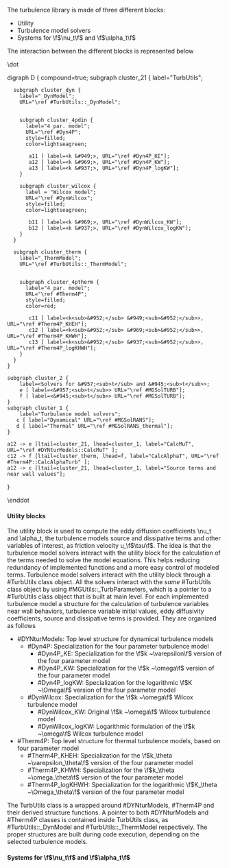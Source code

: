 The turbulence library is made of three different blocks:

- Utility 
- Turbulence model solvers
- Systems for \f$\nu_t\f$ and \f$\alpha_t\f$

The interaction between the different blocks is represented below

\dot

digraph D {
    compound=true;
    subgraph cluster_21 {
      label="TurbUtils";
      
      
      subgraph cluster_dyn {
        label="_DynModel"; 
        URL="\ref #TurbUtils::_DynModel";
        
    
        subgraph cluster_4pdin {
          label="4 par. model"; 
          URL="\ref #Dyn4P";
          style=filled;
          color=lightseagreen;
    
           a11 [ label=<k &#949;>, URL="\ref #Dyn4P_KE"];
           a12 [ label=<k &#969;>, URL="\ref #Dyn4P_KW"];
           a13 [ label=<k &#937;>, URL="\ref #Dyn4P_logKW"];
        }
        
        subgraph cluster_wilcox {
          label = "Wilcox model"; 
          URL="\ref #DynWilcox";
          style=filled;
          color=lightseagreen;
    
           b11 [ label=<k &#969;>, URL="\ref #DynWilcox_KW"];
           b12 [ label=<k &#937;>, URL="\ref #DynWilcox_logKW"];    
        }
      }
      
      subgraph cluster_therm {
        label="_ThermModel"; 
        URL="\ref #TurbUtils::_ThermModel";
        
    
        subgraph cluster_4ptherm {
          label="4 par. model"; 
          URL="\ref #Therm4P";
          style=filled;
          color=red;
    
           c11 [ label=<k<sub>&#952;</sub> &#949;<sub>&#952;</sub>>, URL="\ref #Therm4P_KHEH"];
           c12 [ label=<k<sub>&#952;</sub> &#969;<sub>&#952;</sub>>, URL="\ref #Therm4P_KHWH"];
           c13 [ label=<k<sub>&#952;</sub> &#937;<sub>&#952;</sub>>, URL="\ref #Therm4P_logKHWH"];
        }
      }
    }
    
    subgraph cluster_2 {
        label=<Solvers for &#957;<sub>t</sub> and &#945;<sub>t</sub>>;
        e [ label=<&#957;<sub>t</sub>> URL="\ref #MGSolTURB"];
        f [ label=<&#945;<sub>t</sub>> URL="\ref #MGSolTURB"];
    }
    subgraph cluster_1 {
        label="Turbulence model solvers";
       c [ label="Dynamical" URL="\ref #MGSolRANS"];
       d [ label="Thermal" URL="\ref #MGSolRANS_thermal"];
    }
    
    a12 -> e [ltail=cluster_21, lhead=cluster_1, label="CalcMuT", URL="\ref #DYNturModels::CalcMuT" ]; 
    c12 -> f [ltail=cluster_therm, lhead=f, label="CalcAlphaT", URL="\ref #Therm4P::CalcAlphaTurb" ];
    a12 -> c [ltail=cluster_21, lhead=cluster_1, label="Source terms and near wall values"]; 
}

\enddot

#### Utility blocks

The utility block is used to compute the eddy diffusion coefficients \nu_t and \alpha_t,
the turbulence models source and dissipative terms and other variables of interest, as 
friction velocity u_\f$\tau\f$.
The idea is that the turbulence model solvers interact with the utility block for the calculation
of the terms needed to solve the model equations. This helps reducing redundancy of implemented
functions and a more easy control of modeled terms.
Turbulence model solvers interact with the utility block through a #TurbUtils class object.
All the solvers interact with the *same* #TurbUtils class object by using #MGUtils::_TurbParameters,
which is a pointer to a #TurbUtils class object that is built at main level.
For each implemented turbulence model a structure for the calculation of turbulence variables
near wall behaviors, turbulence variable initial values, eddy diffusivity coefficients, source and
dissipative terms is provided.
They are organized as follows

- #DYNturModels: Top level structure for dynamical turbulence models
  - #Dyn4P: Specialization for the four parameter turbulence model
     - #Dyn4P_KE: Specialization for the \f$k ~\varepsilon\f$ version of the four parameter model
     - #Dyn4P_KW: Specialization for the \f$k ~\omega\f$ version of the four parameter model
     - #Dyn4P_logKW: Specialization for the logarithmic \f$K ~\Omega\f$ version of the four parameter model
  - #DynWilcox: Specialization for the  \f$k ~\omega\f$ Wilcox turbulence model
     - #DynWilcox_KW: Original \f$k ~\omega\f$ Wilcox turbulence model
     - #DynWilcox_logKW: Logarithmic formulation of the \f$k ~\omega\f$ Wilcox turbulence model
- #Therm4P: Top level structure for thermal turbulence models, based on four parameter model
  - #Therm4P_KHEH: Specialization for the \f$k_\theta ~\varepsilon_\theta\f$ version of the four parameter model
  - #Therm4P_KHWH: Specialization for the \f$k_\theta ~\omega_\theta\f$ version of the four parameter model
  - #Therm4P_logKHWH: Specialization for the logarithmic \f$K_\theta ~\Omega_\theta\f$ version of the four parameter model

The TurbUtils class is a wrapped around #DYNturModels, #Therm4P and their derived structure 
functions. A pointer to both #DYNturModels and #Therm4P classes is contained inside TurbUtils
class, as #TurbUtils::_DynModel and #TurbUtils::_ThermModel respectively. The proper structures
are built during code execution, depending on the selected turbulence models.

#### Systems for \f$\nu_t\f$ and \f$\alpha_t\f$



